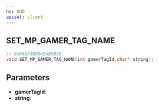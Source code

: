 ```yaml
---
ns: HUD
apiset: client
---
```

## SET_MP_GAMER_TAG_NAME

```c
// 0xEA6F4B8D4B4B5B3E
void SET_MP_GAMER_TAG_NAME(int gamerTagId,char* string);
```


## Parameters
* **gamerTagId**:
* **string**: